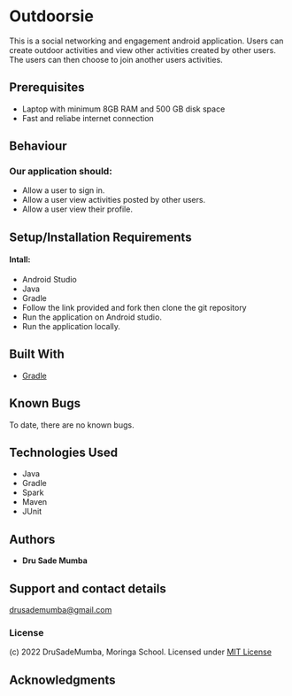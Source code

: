 # Outdoorsie 

This is a social networking and engagement android application. Users can create outdoor activities and view other activities created by other users. The users can then choose to join another users activities.

## Prerequisites 
* Laptop with minimum 8GB RAM and 500 GB disk space
* Fast and reliabe internet connection

## Behaviour
###  Our application should:
* Allow a user to sign in.
* Allow a user view activities posted by other users.
* Allow a user view their profile.

## Setup/Installation Requirements
#### Intall: 
* Android Studio
* Java
* Gradle
* Follow the link provided and fork then clone the git repository
* Run the application on Android studio.
* Run the application locally.

## Built With 
* [Gradle](https://gradle.org/)

## Known Bugs
To date, there are no known bugs.

## Technologies Used
* Java
* Gradle
* Spark
* Maven
* JUnit

## Authors 
* **Dru Sade Mumba** 


## Support and contact details 
drusademumba@gmail.com

### License 
(c) 2022 DruSadeMumba, Moringa School.
Licensed under [MIT License](LICENSE)

## Acknowledgments

